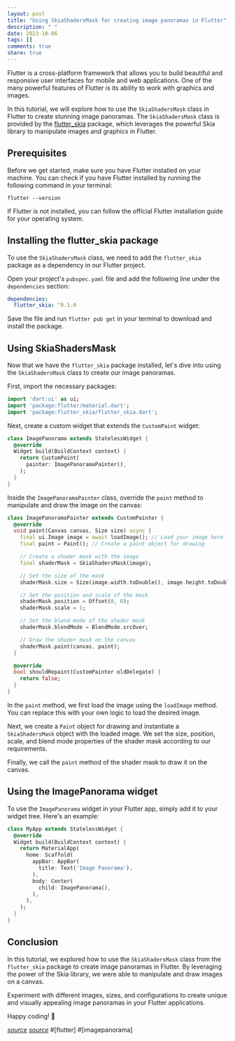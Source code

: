 ```yaml
---
layout: post
title: "Using SkiaShadersMask for creating image panoramas in Flutter"
description: " "
date: 2023-10-06
tags: []
comments: true
share: true
---
```


Flutter is a cross-platform framework that allows you to build beautiful and responsive user interfaces for mobile and web applications. One of the many powerful features of Flutter is its ability to work with graphics and images.

In this tutorial, we will explore how to use the `SkiaShadersMask` class in Flutter to create stunning image panoramas. The `SkiaShadersMask` class is provided by the [flutter_skia](https://pub.dev/packages/flutter_skia) package, which leverages the powerful Skia library to manipulate images and graphics in Flutter.

## Prerequisites

Before we get started, make sure you have Flutter installed on your machine. You can check if you have Flutter installed by running the following command in your terminal:

```shell
flutter --version
```

If Flutter is not installed, you can follow the official Flutter installation guide for your operating system.

## Installing the flutter_skia package

To use the `SkiaShadersMask` class, we need to add the `flutter_skia` package as a dependency in our Flutter project.

Open your project's `pubspec.yaml` file and add the following line under the `dependencies` section:

```yaml
dependencies:
  flutter_skia: ^0.1.0
```

Save the file and run `flutter pub get` in your terminal to download and install the package.

## Using SkiaShadersMask

Now that we have the `flutter_skia` package installed, let's dive into using the `SkiaShadersMask` class to create our image panoramas.

First, import the necessary packages:

```dart
import 'dart:ui' as ui;
import 'package:flutter/material.dart';
import 'package:flutter_skia/flutter_skia.dart';
```

Next, create a custom widget that extends the `CustomPaint` widget:

```dart
class ImagePanorama extends StatelessWidget {
  @override
  Widget build(BuildContext context) {
    return CustomPaint(
      painter: ImagePanoramaPainter(),
    );
  }
}
```

Inside the `ImagePanoramaPainter` class, override the `paint` method to manipulate and draw the image on the canvas:

```dart
class ImagePanoramaPainter extends CustomPainter {
  @override
  void paint(Canvas canvas, Size size) async {
    final ui.Image image = await loadImage(); // Load your image here
    final paint = Paint(); // Create a paint object for drawing

    // Create a shader mask with the image
    final shaderMask = SkiaShadersMask(image);

    // Set the size of the mask
    shaderMask.size = Size(image.width.toDouble(), image.height.toDouble());

    // Set the position and scale of the mask
    shaderMask.position = Offset(0, 0);
    shaderMask.scale = 1;

    // Set the blend mode of the shader mask
    shaderMask.blendMode = BlendMode.srcOver;

    // Draw the shader mask on the canvas
    shaderMask.paint(canvas, paint);
  }

  @override
  bool shouldRepaint(CustomPainter oldDelegate) {
    return false;
  }
}
```

In the `paint` method, we first load the image using the `loadImage` method. You can replace this with your own logic to load the desired image.

Next, we create a `Paint` object for drawing and instantiate a `SkiaShadersMask` object with the loaded image. We set the size, position, scale, and blend mode properties of the shader mask according to our requirements.

Finally, we call the `paint` method of the shader mask to draw it on the canvas.

## Using the ImagePanorama widget

To use the `ImagePanorama` widget in your Flutter app, simply add it to your widget tree. Here's an example:

```dart
class MyApp extends StatelessWidget {
  @override
  Widget build(BuildContext context) {
    return MaterialApp(
      home: Scaffold(
        appBar: AppBar(
          title: Text('Image Panorama'),
        ),
        body: Center(
          child: ImagePanorama(),
        ),
      ),
    );
  }
}
```

## Conclusion

In this tutorial, we explored how to use the `SkiaShadersMask` class from the `flutter_skia` package to create image panoramas in Flutter. By leveraging the power of the Skia library, we were able to manipulate and draw images on a canvas.

Experiment with different images, sizes, and configurations to create unique and visually appealing image panoramas in your Flutter applications.

Happy coding! 🚀

*[source](https://pub.dev/packages/flutter_skia)*
*[source](https://flutter.dev)*
#[flutter] #[imagepanorama]
